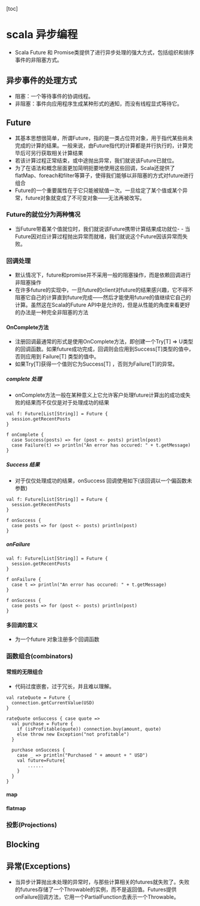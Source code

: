 [toc]
# scala 异步编程
- Scala Future 和 Promise类提供了进行异步处理的强大方式，包括组织和排序事件的非阻塞方式。

## 异步事件的处理方式
- 阻塞：一个等待事件的协调线程。
- 非阻塞：事件向应用程序生成某种形式的通知，而没有线程显式等待它。

## Future
- 其基本思想很简单，所谓Future，指的是一类占位符对象，用于指代某些尚未完成的计算的结果。一般来说，由Future指代的计算都是并行执行的，计算完毕后可另行获取相关计算结果
- 若该计算过程正常结束，或中途抛出异常，我们就说该Future已就位。
- 为了在语法和概念层面更加简明扼要地使用这些回调，Scala还提供了flatMap、foreach和filter等算子，使得我们能够以非阻塞的方式对future进行组合
- Future的一个重要属性在于它只能被赋值一次。一旦给定了某个值或某个异常，future对象就变成了不可变对象——无法再被改写。
### Future的就位分为两种情况
- 当Future带着某个值就位时，我们就说该Future携带计算结果成功就位- - 当Future因对应计算过程抛出异常而就绪，我们就说这个Future因该异常而失败。

### 回调处理
- 默认情况下，future和promise并不采用一般的阻塞操作，而是依赖回调进行非阻塞操作
- 在许多future的实现中，一旦future的client对future的结果感兴趣，它不得不阻塞它自己的计算直到future完成——然后才能使用future的值继续它自己的计算。虽然这在Scala的Future API中是允许的，但是从性能的角度来看更好的办法是一种完全非阻塞的方法
#### OnComplete方法
- 注册回调最通常的形式是使用OnComplete方法，即创建一个Try[T] => U类型的回调函数。如果future成功完成，回调则会应用到Success[T]类型的值中，否则应用到 Failure[T] 类型的值中。
- 如果Try[T]获得一个值则它为Success[T] ，否则为Failure[T]的异常。
##### complete 处理
- onComplete方法一般在某种意义上它允许客户处理future计算出的成功或失败的结果而不仅仅是对于处理成功的结果
```
val f: Future[List[String]] = Future {
  session.getRecentPosts
}

f onComplete {
  case Success(posts) => for (post <- posts) println(post)
  case Failure(t) => println("An error has occured: " + t.getMessage)
}
```

##### Success 结果
- 对于仅仅处理成功的结果，onSuccess 回调使用如下(该回调以一个偏函数未参数)
```
val f: Future[List[String]] = Future {
  session.getRecentPosts
}

f onSuccess {
  case posts => for (post <- posts) println(post)
}
```
##### onFailure
```
val f: Future[List[String]] = Future {
  session.getRecentPosts
}

f onFailure {
  case t => println("An error has occured: " + t.getMessage)
}

f onSuccess {
  case posts => for (post <- posts) println(post)
}
```
#### 多回调的意义
- 为一个future 对象注册多个回调函数
### 函数组合(combinators)
#### 常规的无限组合
- 代码过度嵌套，过于冗长，并且难以理解。
```
val rateQuote = Future {
  connection.getCurrentValue(USD)
}

rateQuote onSuccess { case quote =>
  val purchase = Future {
    if (isProfitable(quote)) connection.buy(amount, quote)
    else throw new Exception("not profitable")
  }

  purchase onSuccess {
    case _ => println("Purchased " + amount + " USD")
    val future=Future{
        ......
    }
  }
}
```
#### map
#### flatmap
### 投影(Projections)
## Blocking
## 异常(Exceptions)
- 当异步计算抛出未处理的异常时，与那些计算相关的futures就失败了。失败的futures存储了一个Throwable的实例，而不是返回值。Futures提供onFailure回调方法，它用一个PartialFunction去表示一个Throwable。